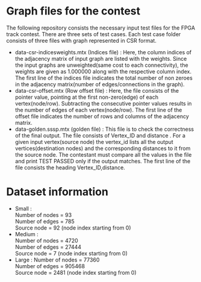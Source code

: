 # Graph files for the contest
The following repository consists the necessary input test files for the FPGA track contest. There are three sets of test cases. Each test case folder consists of three files with graph represented in CSR format. 
* data-csr-indicesweights.mtx (Indices file) : Here, the column indices of the adjacency matrix of input graph are listed with the weights. Since the input graphs are unweighted(same cost to each connectivity), the weights are given as 1.000000 along with the respective column index. The first line of the indices file indicates the total number of non zeroes in the adjacency matrix(number of edges/connections in the graph). 
* data-csr-offset.mtx (Row offset file) : Here, the file consists of the pointer value, pointing at the first non-zero(edge) of each vertex(node/row). Subtracting the consecutive pointer values results in the number of edges of each vertex(node/row). The first line of the offset file indicates the number of rows and columns of the adjacency matrix.
* data-golden.sssp.mtx (golden file) : This file is to check the correctness of the final output. The file consists of Vertex_ID and distance . For a given input vertex(source node) the vertex_id lists all the output vertices(destination nodes) and the corresponding distances to it from the source node. The contestant must compare all the values in the file and print TEST PASSED only if the output matches. The first line of the file consists the heading Vertex_ID,distance. 

# Dataset information
* Small : <br />
 Number of nodes = 93  <br />
 Number of edges = 785 <br />
 Source node = 92 (node index starting from 0)<br />
* Medium :<br />
 Number of nodes = 4720 <br /> 
 Number of edges = 27444 <br />
 Source node = 7 (node index starting from 0) <br />
* Large :
 Number of nodes = 77360     
 Number of edges =  905468   
 Source node =  2481 (node index starting from 0)
